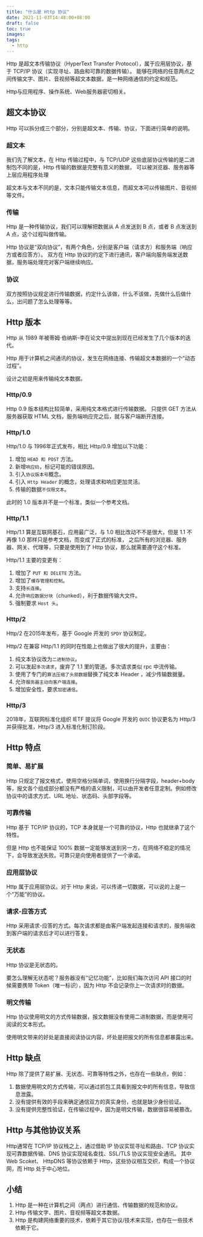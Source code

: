 ```yaml
---
title: "什么是 Http 协议"
date: 2021-11-03T14:48:00+08:00
draft: false
toc: true
images:
tags: 
  - http
---
```


Http 是超文本传输协议（HyperText Transfer Protocol），属于应用层协议，基于 TCP/IP 协议（实现寻址、路由和可靠的数据传输）。
能够在网络的任意两点之间传输文字、图片、音视频等超文本数据，是一种网络通信的约定和规范。

Http与应用程序、操作系统、Web服务器密切相关。

## 超文本协议
Http 可以拆分成三个部分，分别是超文本、传输、协议，下面进行简单的说明。

### 超文本
我们先了解文本，在 Http 传输过程中，与 TCP/UDP 这些底层协议传输的是二进制包不同的是，Http 传输的数据是完整有意义的数据，
可以被浏览器、服务器等上层应用程序处理

超文本与文本不同的是，文本只能传输文本信息，而超文本可以传输图片、音视频等文件。
### 传输
Http 是一种传输协议，我们可以理解把数据从 A 点发送到 B 点，或者 B 点发送到 A 点，这个过程叫做传输。

Http 协议是“双向协议”，有两个角色，分别是客户端（请求方）和服务端（响应方或者应答方）。
双方在 Http 协议的约定下进行通讯，客户端向服务端发送数据，服务端处理完对客户端继续响应。

### 协议
双方按照协议规定进行传输数据，约定什么该做，什么不该做，先做什么后做什么，出问题了怎么处理等等。

## Http 版本
Http 从 1989 年被蒂姆·伯纳斯-李在论文中提出到现在已经发生了几个版本的迭代。

Http 用于计算机之间通讯的协议，发生在网络连接、传输超文本数据的一个“动态过程”。

设计之初是用来传输纯文本数据。

### Http/0.9
Http 0.9 版本结构比较简单，采用纯文本格式进行传输数据。
只提供 GET 方法从服务器获取 HTML 文档，服务端响应完之后，就与客户端断开连接。

### Http/1.0
Http/1.0 与 1996年正式发布，相比 Http/0.9 增加以下功能：
1. 增加 `HEAD 和 POST` 方法。
2. 新增`响应码`，标记可能的错误原因。
3. 引入`协议版本号`概念。
4. 引入 `Http Header` 的概念，处理请求和响应更加灵活。
5. 传输的数据`不仅限文本`。

此时的 1.0 版本并不是一个标准，类似一个参考文档。

### Http/1.1
Http/1.1 算是互联网基石，应用最广泛，与 1.0 相比改动不不是很大，但是 1.1 不再像 1.0 那样只是参考文档，而变成了正式的标准，
之后所有的浏览器、服务器、网关、代理等，只要是使用到了 Http 协议，那么就需要遵守这个标准。

Http/1.1 主要的变更有：
1. 增加了 `PUT 和 DELETE` 方法。
2. 增加了`缓存管理和控制`。
3. 支持`长连接`。
4. 允许`响应数据分块`（chunked），利于数据传输大文件。
5. 强制要求 `Host 头`。

### Http/2
Http/2 在2015年发布，基于 Google 开发的 `SPDY` 协议制定。

Http/2 在兼容 Http/1.1 的同时在性能上也做出了很大的提升，主要由：
1. 纯文本协议改为`二进制协议`。
2. 可以发起`多次请求`，废弃了 1.1 里的管道。多次请求类似 rpc 中流传输。
3. 使用了专门的`算法压缩了头部数据`替换了纯文本 Header ，减少传输数据量。
4. 允许`服务器主动向客户端连接`。
5. 增加安全性，要求`加密通信`。

### Http/3
2018年，互联网标准化组织 IETF 提议将 Google 开发的 `QUIC` 协议更名为 Http/3 并获得批准，Http/3 进入标准化制订阶段。 

## Http 特点

### 简单、易扩展
Http 只规定了报文格式，使用空格分隔单词，使用换行分隔字段，header+body等，报文各个组成部分都没有严格的语义限制，可以由开发者任意定制。例如修改协议中的请求方式、URL 地址、状态码、头部字段等。

### 可靠传输
Http 基于 TCP/IP 协议的，TCP 本身就是一个可靠的协议，Http 也就继承了这个特性。

但是 Http 也不能保证 100% 数据一定能够发送到另一方，在网络不稳定的情况下，会导致发送失败。可靠只是向使用者提供了一个承诺。
### 应用层协议
Http 属于应用层协议。对于 Http 来说，可以传递一切数据，可以说的上是一个“万能”的协议。

### 请求-应答方式
Http 采用请求-应答的方式。每次请求都是由客户端发起连接和请求的，服务端收到客户端的请求后才可以进行答复。

### 无状态
Http 协议是无状态的。

要怎么理解无状态呢？服务器没有“记忆功能”，比如我们每次访问 API 接口的时候需要携带 Token（唯一标识），因为 Http 不会记录你上一次请求时的数据。

### 明文传输
Http 协议使用明文的方式传输数据，报文数据没有使用二进制数据，而是使用可阅读的文本形式。

使用明文带来的好处是直接阅读协议内容，坏处是把报文的所有信息都暴露出来。

## Http 缺点
Http 除了提供了易扩展、无状态、可靠等特性之外，也存在一些缺点，例如：
1. 数据使用明文的方式传输，可以通过抓包工具看到报文中的所有信息，导致信息泄露。
2. 没有提供有效的手段来确定通信双方的真实身份，也就是缺少身份验证。
3. 没有提供完整性验证，在传输过程中，因为是明文传输，数据很容易被篡改。

## Http 与其他协议关系
Http通常在 TCP/IP 协议栈之上，通过借助 IP 协议实现寻址和路由、TCP 协议实现可靠数据传输、DNS 协议实现域名查找、SSL/TLS 协议实现安全通讯。
其中 Web Scoket、 HttpDNS 等协议依赖于 Http，这些协议相互交织，构成一个协议网，而 Http 处于中心地位。

## 小结
1. Http 是一种在计算机之间（两点）进行通信、传输数据的规范和协议。
2. Http 传输文字、图片、音视频等超文本数据。
3. Http 是构建网络重要的技术，依赖于其它协议/技术来实现，也存在一些技术依赖于它。